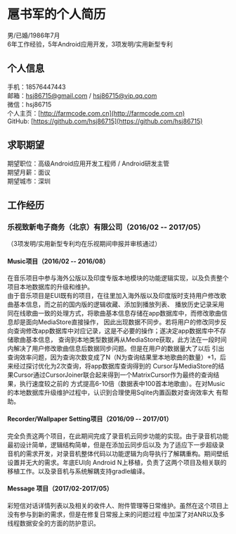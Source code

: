 # 扈书军的个人简历
男/已婚/1986年7月  
6年工作经验，5年Android应用开发，3项发明/实用新型专利
## 个人信息
手机：18576447443  
邮箱：[hsj86715@gmail.com](hsj86715@gmail.com) / [hsj86715@vip.qq.com](hsj86715@vip.qq.com)  
微信：hsj86715  
个人主页：[http://farmcode.com.cn](http://farmcode.com.cn)  
GitHub: [https://github.com/hsj86715](https://github.com/hsj86715)
## 求职期望
期望职位：高级Android应用开发工程师 / Android研发主管  
期望月薪：面议   
期望城市：深圳
## 工作经历
### 乐视致新电子商务（北京）有限公司（2016/02 -- 2017/05）
（3项发明/实用新型专利均在乐视期间申报并审核通过）
#### Music项目（2016/02 -- 2016/08）
在音乐项目中参与海外公版以及印度专版本地模块的功能逻辑实现，以及负责整个项目本地数据库的升级和维护。  
由于音乐项目是EUI既有的项目，在往里加入海外版以及印度版时支持用户修改歌曲基本信息，而之前的国内版的逻辑收藏、添加到播放列表、
播放历史记录采用同在线歌曲一致的处理方式，将歌曲基本信息存储在app数据库中，而修改歌曲信息却是面向MediaStore直接操作，
因此出现数据不同步。若将用户的修改同步反向查询修改app数据库中对应记录，这是不必要的操作；遂决定app数据库中不存储歌曲基本信息，
查询到本地类型数据再从MediaStore获取，此方法在一段时间内解决了用户修改歌曲信息后数据同步问题。但是在用户的数据量大了以后
引出查询效率问题，因为查询次数变成了N（N为查询结果里本地歌曲的数量）+1，后来经过探讨优化为2次查询，将app数据库查询得到的
Cursor与MediaStore的结果Cursor通过CursorJoiner联合起来得到一个MatrixCursor作为最终的查询结果，执行速度较之前的
方式提高6-10倍（数据表中100首本地歌曲）。在对Music的本地数据库升级维护过程中，认识到合理使用Sqlite内置函数对查询效率大
有帮助。
#### Recorder/Wallpaper Setting项目（2016/09 -- 2017/01）
完全负责这两个项目，在此期间完成了录音机云同步功能的实现。由于录音机功能最初设计简单，逻辑结构简单，但是在添加云同步后以及
为了适应下一步超级录音机的需求开发，对录音机整体代码以功能逻辑为向导执行了解耦重构。期间壁纸设置并无大的需求。年底EUI向
Android N上移植，负责了这两个项目及相关联的移植工作。以及录音机与系统解耦支持gradle编译。
#### Message 项目（2017/02-2017/05）
彩短信对话详情列表以及相关的收件人、附件管理等日常维护。虽然在这个项目上没有参与到新的需求，但是在修复日常报上来的问题过程
中加深了对ANR以及多线程数据安全的方面的防护意识。


